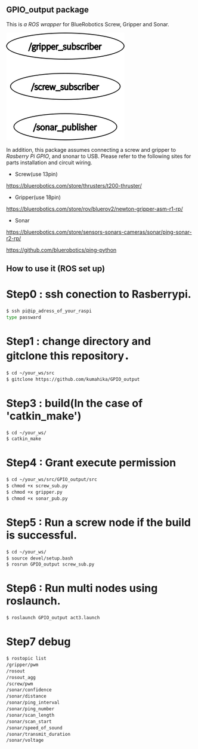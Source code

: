 ## GPIO_output package
This is *a ROS wrapper* for BlueRobotics Screw, Gripper and Sonar.

![](rosgraph.png)

In addition, this package assumes connecting a screw and gripper to *Rasberry Pi GPIO*, and snonar to USB.
Please refer to the following sites for parts installation and circuit wiring.

- Screw(use 13pin)

https://bluerobotics.com/store/thrusters/t200-thruster/

- Gripper(use 18pin)

https://bluerobotics.com/store/rov/bluerov2/newton-gripper-asm-r1-rp/

- Sonar

https://bluerobotics.com/store/sensors-sonars-cameras/sonar/ping-sonar-r2-rp/

https://github.com/bluerobotics/ping-python

## How to use it (ROS set up)
# Step0 : ssh conection to Rasberrypi.
```sh
$ ssh pi@ip_adress_of_your_raspi
type passward
```
# Step1 : change directory and gitclone this repository．
```sh
$ cd ~/your_ws/src
$ gitclone https://github.com/kumahika/GPIO_output
```
# Step3 : build(In the case of 'catkin_make')
```sh
$ cd ~/your_ws/
$ catkin_make
```
# Step4 : Grant execute permission
```sh
$ cd ~/your_ws/src/GPIO_output/src
$ chmod +x screw_sub.py
$ chmod +x gripper.py
$ chmod +x sonar_pub.py
```
# Step5 : Run a screw node if the build is successful. 
```sh
$ cd ~/your_ws/
$ source devel/setup.bash
$ rosrun GPIO_output screw_sub.py
```
# Step6 : Run multi nodes using roslaunch.
```sh
$ roslaunch GPIO_output act3.launch
```
# Step7 debug
```sh
$ rostopic list
/gripper/pwm
/rosout
/rosout_agg
/screw/pwm
/sonar/confidence
/sonar/distance
/sonar/ping_interval
/sonar/ping_number
/sonar/scan_length
/sonar/scan_start
/sonar/speed_of_sound
/sonar/transmit_duration
/sonar/voltage
```
